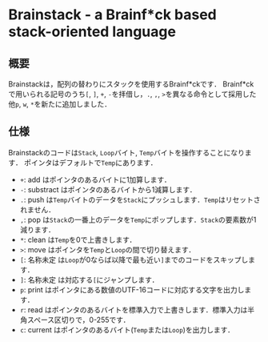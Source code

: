 # Brainstack - a Brainf*ck based stack-oriented language

## 概要
Brainstackは，配列の替わりにスタックを使用するBrainf\*ckです．
Brainf\*ckで用いられる記号のうち`[`, `]`, `+`, `-`を拝借し，`.`, `,`, `>`を異なる命令として採用した他`p`, `w`, `*`を新たに追加しました．

## 仕様
Brainstackのコードは`Stack`, `Loop`バイト, `Temp`バイトを操作することになります．
ポインタはデフォルトで`Temp`にあります．
* `+`: add はポインタのあるバイトに1加算します．
* `-`: substract はポインタのあるバイトから1減算します．
* `.`: push は`Temp`バイトのデータを`Stack`にプッシュします．`Temp`はリセットされません．
* `,`: pop は`Stack`の一番上のデータを`Temp`にポップします．`Stack`の要素数が1減ります．
* `*`: clean は`Temp`を0で上書きします．
* `>`: move はポインタを`Temp`と`Loop`の間で切り替えます．
* `[`: 名称未定 は`Loop`が0ならば以降で最も近い`]`までのコードをスキップします．
* `]`: 名称未定 は対応する`[`にジャンプします．
* `p`: print はポインタにある数値のUTF-16コードに対応する文字を出力します．
* `r`: read はポインタのあるバイトを標準入力で上書きします．標準入力は半角スペース区切りで，0-255です．
* `c`: current はポインタのあるバイト(`Temp`または`Loop`)を出力します．

